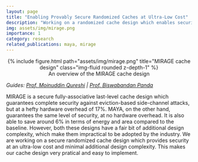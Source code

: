 ```yaml
---
layout: page
title: "Enabling Provably Secure Randomized Caches at Ultra-Low Cost"
description: "Working on a randomized cache design which enables security with minimal additional complexity"
img: assets/img/mirage.png
importance: 1
category: research
related_publications: maya, mirage
---
```


<center>
<div class="row">
    <div class="col-sm mt-4 mt-md-0">
        {% include figure.html path="assets/img/mirage.png" title="MIRAGE cache design" class="img-fluid rounded z-depth-1" %}
    </div>
</div>
<div class="caption">
    An overview of the MIRAGE cache design
</div>
</center>

_Guides: [Prof. Moinuddin Qureshi](https://moin.cc.gatech.edu) | [Prof. Biswabandan Panda](https://www.cse.iitb.ac.in/~biswa/)_  

MIRAGE is a secure fully-associative last-level cache design which guarantees complete security against eviction-based side-channel attacks, but at a hefty hardware overhead of 17%. MAYA, on the other hand, guarantees the same level of security, at no hardware overhead. It is also able to save around 6% in terms of energy and area compared to the baseline. However, both these designs have a fair bit of additional design complexity, which make them impractical to be adopted by the industry. We are working on a secure randomized cache design which provides security at an ultra-low cost and minimal additional design complexity. This makes our cache design very pratical and easy to implement.

